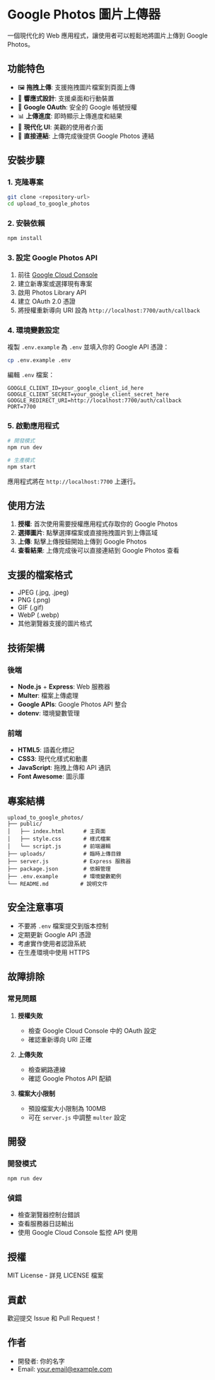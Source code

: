 # Google Photos 圖片上傳器

一個現代化的 Web 應用程式，讓使用者可以輕鬆地將圖片上傳到 Google Photos。

## 功能特色

- 🖼️ **拖拽上傳**: 支援拖拽圖片檔案到頁面上傳
- 📱 **響應式設計**: 支援桌面和行動裝置
- 🔐 **Google OAuth**: 安全的 Google 帳號授權
- 📊 **上傳進度**: 即時顯示上傳進度和結果
- 🎨 **現代化 UI**: 美觀的使用者介面
- 🔗 **直接連結**: 上傳完成後提供 Google Photos 連結

## 安裝步驟

### 1. 克隆專案
```bash
git clone <repository-url>
cd upload_to_google_photos
```

### 2. 安裝依賴
```bash
npm install
```

### 3. 設定 Google Photos API

1. 前往 [Google Cloud Console](https://console.cloud.google.com/)
2. 建立新專案或選擇現有專案
3. 啟用 Photos Library API
4. 建立 OAuth 2.0 憑證
5. 將授權重新導向 URI 設為 `http://localhost:7700/auth/callback`

### 4. 環境變數設定

複製 `.env.example` 為 `.env` 並填入你的 Google API 憑證：

```bash
cp .env.example .env
```

編輯 `.env` 檔案：
```env
GOOGLE_CLIENT_ID=your_google_client_id_here
GOOGLE_CLIENT_SECRET=your_google_client_secret_here
GOOGLE_REDIRECT_URI=http://localhost:7700/auth/callback
PORT=7700
```

### 5. 啟動應用程式

```bash
# 開發模式
npm run dev

# 生產模式
npm start
```

應用程式將在 `http://localhost:7700` 上運行。

## 使用方法

1. **授權**: 首次使用需要授權應用程式存取你的 Google Photos
2. **選擇圖片**: 點擊選擇檔案或直接拖拽圖片到上傳區域
3. **上傳**: 點擊上傳按鈕開始上傳到 Google Photos
4. **查看結果**: 上傳完成後可以直接連結到 Google Photos 查看

## 支援的檔案格式

- JPEG (.jpg, .jpeg)
- PNG (.png)
- GIF (.gif)
- WebP (.webp)
- 其他瀏覽器支援的圖片格式

## 技術架構

### 後端
- **Node.js** + **Express**: Web 服務器
- **Multer**: 檔案上傳處理
- **Google APIs**: Google Photos API 整合
- **dotenv**: 環境變數管理

### 前端
- **HTML5**: 語義化標記
- **CSS3**: 現代化樣式和動畫
- **JavaScript**: 拖拽上傳和 API 通訊
- **Font Awesome**: 圖示庫

## 專案結構

```
upload_to_google_photos/
├── public/
│   ├── index.html      # 主頁面
│   ├── style.css       # 樣式檔案
│   └── script.js       # 前端邏輯
├── uploads/            # 臨時上傳目錄
├── server.js           # Express 服務器
├── package.json        # 依賴管理
├── .env.example        # 環境變數範例
└── README.md          # 說明文件
```

## 安全注意事項

- 不要將 `.env` 檔案提交到版本控制
- 定期更新 Google API 憑證
- 考慮實作使用者認證系統
- 在生產環境中使用 HTTPS

## 故障排除

### 常見問題

1. **授權失敗**
   - 檢查 Google Cloud Console 中的 OAuth 設定
   - 確認重新導向 URI 正確

2. **上傳失敗**
   - 檢查網路連線
   - 確認 Google Photos API 配額

3. **檔案大小限制**
   - 預設檔案大小限制為 100MB
   - 可在 `server.js` 中調整 `multer` 設定

## 開發

### 開發模式
```bash
npm run dev
```

### 偵錯
- 檢查瀏覽器控制台錯誤
- 查看服務器日誌輸出
- 使用 Google Cloud Console 監控 API 使用

## 授權

MIT License - 詳見 LICENSE 檔案

## 貢獻

歡迎提交 Issue 和 Pull Request！

## 作者

- 開發者: 你的名字
- Email: your.email@example.com 